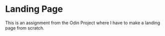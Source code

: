 # Landing Page

This is an assignment from the Odin Project where I have to make a landing page from scratch.

